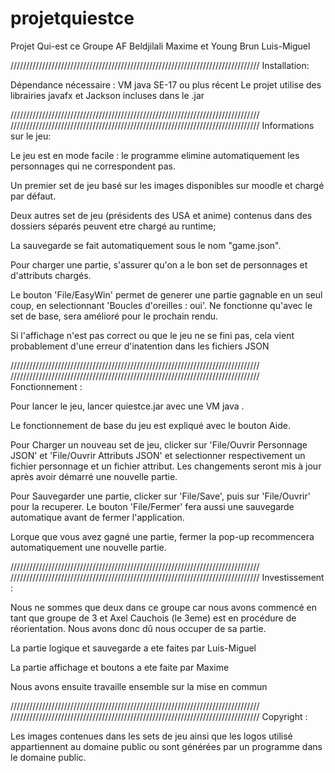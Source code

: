 # projetquiestce

Projet Qui-est ce
Groupe AF
Beldjilali Maxime et Young Brun Luis-Miguel

///////////////////////////////////////////////////////////////////////////////
	Installation:

Dépendance nécessaire : VM java SE-17 ou plus récent
Le projet utilise des librairies javafx et Jackson incluses dans le .jar 

///////////////////////////////////////////////////////////////////////////////
///////////////////////////////////////////////////////////////////////////////
	Informations sur le jeu:

Le jeu est en mode facile : le programme elimine automatiquement les personnages qui ne correspondent pas.

Un premier set de jeu basé sur les images disponibles sur moodle et chargé par défaut.

Deux autres set de jeu (présidents des USA et anime) contenus dans des dossiers séparés peuvent etre chargé au runtime;

La sauvegarde se fait automatiquement sous le nom "game.json".

Pour charger une partie, s'assurer qu'on a le bon set de personnages et d'attributs chargés.

Le bouton 'File/EasyWin' permet de generer une partie gagnable en un seul coup, en selectionnant 'Boucles d'oreilles : oui'. Ne fonctionne qu'avec le set de base, sera amélioré pour le prochain rendu.

Si l'affichage n'est pas correct ou que le jeu ne se fini pas, cela vient probablement d'une erreur d'inatention dans les fichiers JSON

///////////////////////////////////////////////////////////////////////////////
///////////////////////////////////////////////////////////////////////////////
	Fonctionnement :

Pour lancer le jeu, lancer quiestce.jar avec une VM java .

Le fonctionnement de base du jeu est expliqué avec le bouton Aide.

Pour Charger un nouveau set de jeu, clicker sur 'File/Ouvrir Personnage JSON' et 'File/Ouvrir Attributs JSON' et selectionner respectivement un fichier personnage et un fichier attribut. Les changements seront mis à jour après avoir démarré une nouvelle partie.

Pour Sauvegarder une partie, clicker sur 'File/Save', puis sur 'File/Ouvrir' pour la recuperer. Le bouton 'File/Fermer' fera aussi une sauvegarde automatique avant de fermer l'application.

Lorque que vous avez gagné une partie, fermer la pop-up recommencera automatiquement une nouvelle partie.

///////////////////////////////////////////////////////////////////////////////
///////////////////////////////////////////////////////////////////////////////
	Investissement : 

Nous ne sommes que deux dans ce groupe car nous avons commencé en tant que groupe de 3 et Axel Cauchois (le 3eme) est en procédure de réorientation. Nous avons donc dû nous occuper de sa partie.

La partie logique et sauvegarde a ete faites par Luis-Miguel

La partie affichage et boutons a ete faite par Maxime

Nous avons ensuite travaille ensemble sur la mise en commun

///////////////////////////////////////////////////////////////////////////////
///////////////////////////////////////////////////////////////////////////////
	Copyright :

Les images contenues dans les sets de jeu ainsi que les logos utilisé appartiennent au domaine public ou sont générées par un programme dans le domaine public.
